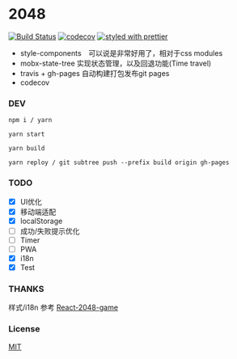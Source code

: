 # 2048
[![Build Status](https://travis-ci.org/Cacivy/2048.svg?branch=master)](https://travis-ci.org/Cacivy/2048)
[![codecov](https://codecov.io/gh/Cacivy/2048/branch/master/graph/badge.svg)](https://codecov.io/gh/Cacivy/2048)
[![styled with prettier](https://img.shields.io/badge/styled_with-prettier-ff69b4.svg)](#badge)

+ style-components　可以说是非常好用了，相对于css modules
+ mobx-state-tree 实现状态管理，以及回退功能(Time travel)
+ travis + gh-pages 自动构建打包发布git pages
+ codecov


### DEV

```
npm i / yarn

yarn start

yarn build

yarn reploy / git subtree push --prefix build origin gh-pages
```

### TODO

- [x] UI优化
- [x] 移动端适配
- [x] localStorage
- [ ] 成功/失败提示优化
- [ ] Timer
- [ ] PWA
- [x] i18n
- [x] Test

### THANKS

样式/i18n 参考 [React-2048-game](https://github.com/devrsi0n/React-2048-game)

### License

[MIT](https://opensource.org/licenses/MIT)